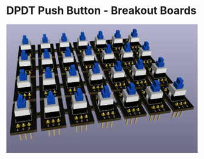 # DPDT Push Button - Breakout Boards

![Back View](https://github.com/theWickedWebDev/Modular-Synth/blob/main/Breakout_DPDT/breakout-dpdt-3d-render.png?raw=true)
